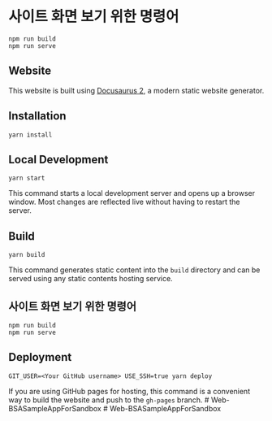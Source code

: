 # 사이트 화면 보기 위한 명령어

```console
npm run build
npm run serve
```


## Website

This website is built using [Docusaurus 2](https://docusaurus.io/), a modern static website generator.

## Installation

```console
yarn install
```

## Local Development

```console
yarn start
```

This command starts a local development server and opens up a browser window. Most changes are reflected live without having to restart the server.

## Build

```console
yarn build
```

This command generates static content into the `build` directory and can be served using any static contents hosting service.

## 사이트 화면 보기 위한 명령어

```console
npm run build
npm run serve
```

## Deployment

```console
GIT_USER=<Your GitHub username> USE_SSH=true yarn deploy
```

If you are using GitHub pages for hosting, this command is a convenient way to build the website and push to the `gh-pages` branch.
#   W e b - B S A S a m p l e A p p F o r S a n d b o x  
 #   W e b - B S A S a m p l e A p p F o r S a n d b o x  
 